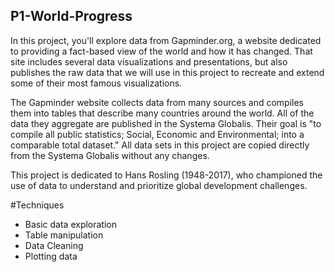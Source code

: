 ## P1-World-Progress
In this project, you'll explore data from Gapminder.org, a website dedicated to providing a fact-based view of the world and how it has changed. That site includes several data visualizations and presentations, but also publishes the raw data that we will use in this project to recreate and extend some of their most famous visualizations.

The Gapminder website collects data from many sources and compiles them into tables that describe many countries around the world. All of the data they aggregate are published in the Systema Globalis. Their goal is "to compile all public statistics; Social, Economic and Environmental; into a comparable total dataset." All data sets in this project are copied directly from the Systema Globalis without any changes.

This project is dedicated to Hans Rosling (1948-2017), who championed the use of data to understand and prioritize global development challenges.

#Techniques

- Basic data exploration
- Table manipulation
- Data Cleaning
- Plotting data 
